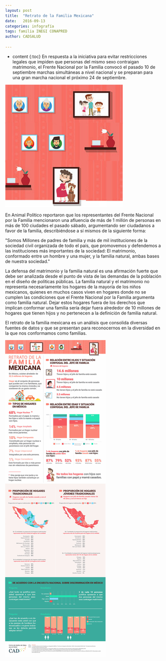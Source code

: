 ```yaml
---
layout: post
title:  "Retrato de la Familia Mexicana"
date:   2016-09-13 
categories: infografía
tags: familia INEGI CONAPRED
author: CADSALUD

---
```

* content
{:toc}
En respuesta a la iniciativa para evitar restricciones legales que impiden que personas del mismo sexo contraigan matrimonio, el Frente Nacional por la Familia convocó el pasado 10 de septiembre marchas simultáneas a nivel nacional y se preparan para una gran marcha nacional el próximo 24 de septiembre. 

<img src="/images-post/retrato_familias.png" width="380">






En Animal Político reportaron que los representantes del Frente Nacional por la Familia mencionaron una afluencia de más de 1 millón de personas en más de 100 ciudades el pasado sábado, argumentando ser ciudadanos a favor de la familia, describiéndose a sí mismos de la siguiente forma:

 

"Somos Millones de padres de familia y más de mil instituciones de la sociedad civil organizada de todo el país, que promovemos y defendemos a las instituciones más importantes de la sociedad: El matrimonio, conformado entre un hombre y una mujer, y la familia natural, ambas bases de nuestra sociedad."

 

La defensa del matrimonio y la familia natural es una afirmación fuerte que debe ser analizada desde el punto de vista de las demandas de la población en el diseño de políticas públicas. La familia natural y el matrimonio no representa necesariamente los hogares de la mayoría de los niños mexicanos, quienes en muchos casos viven en hogares donde no se cumplen las condiciones que el Frente Nacional por la Familia argumenta como familia natural. Dejar estos hogares fuera de los derechos que implican conformar una familia sería dejar fuera alrededor de 10 millones de hogares que tienen hijos y no pertenecen a la definición de familia natural. 

 

El retrato de la familia mexicana es un análisis que consolida diversas fuentes de datos y que se presentan para reconocernos en la diversidad en la que nos conformamos como familias.

![sexualidad](/images-post/familia.jpg)
